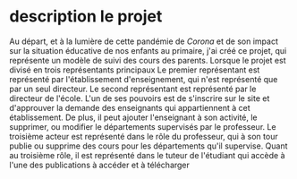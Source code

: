 # description le projet 
Au départ, et à la lumière de cette pandémie de *Corona* et de son impact sur la situation éducative de nos enfants au primaire, j'ai créé ce projet, qui représente un modèle de suivi des cours des parents. Lorsque le projet est divisé en trois représentants principaux Le premier représentant est représenté par l'établissement d'enseignement, qui n'est représenté que par un seul directeur. Le second représentant est représenté par le directeur de l'école. L'un de ses pouvoirs est de s'inscrire sur le site et d'approuver la demande des enseignants qui appartiennent à cet établissement. De plus, il peut ajouter l'enseignant à son activité, le supprimer, ou modifier le départements supervisés par le professeur. Le troisième acteur est représenté dans le rôle du professeur, qui à son tour publie ou supprime des cours pour les départements qu'il supervise. Quant au troisième rôle, il est représenté dans le tuteur de l'étudiant qui accède à l'une des publications à accéder et à télécharger

